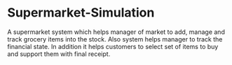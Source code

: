 # Supermarket-Simulation
A supermarket system which helps manager of market to add, manage and track grocery items into the stock. Also system helps manager to track the financial state. In addition it helps customers to select set of items to buy and support them with final receipt.
